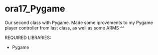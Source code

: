 # ora17_Pygame
Our second class with Pygame. Made some iprovements to my Pygame player controller from last class, as well as some ARMS ^^

REQUIRED LIBRARIES:

- Pygame


